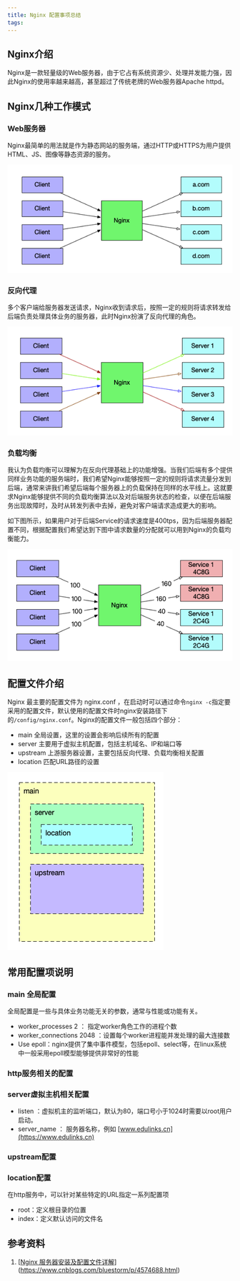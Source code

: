```yaml
---
title: Nginx 配置事项总结
tags:
---
```




## Nginx介绍

Nginx是一款轻量级的Web服务器，由于它占有系统资源少、处理并发能力强，因此Nginx的使用率越来越高，甚至超过了传统老牌的Web服务器Apache httpd。

## Nginx几种工作模式

### Web服务器

Nginx最简单的用法就是作为静态网站的服务端，通过HTTP或HTTPS为用户提供HTML、JS、图像等静态资源的服务。

![image-20200526133029186](20200520-nginx-configuration/image-20200526133029186.png)

### 反向代理

多个客户端给服务器发送请求，Nginx收到请求后，按照一定的规则将请求转发给后端负责处理具体业务的服务器，此时Nginx扮演了反向代理的角色。

![image-20200526131522421](20200520-nginx-configuration/image-20200526131522421.png)

### 负载均衡

我认为负载均衡可以理解为在反向代理基础上的功能增强。当我们后端有多个提供同样业务功能的服务端时，我们希望Nginx能够按照一定的规则将请求流量分发到后端，通常来讲我们希望后端每个服务器上的负载保持在同样的水平线上。这就要求Nginx能够提供不同的负载均衡算法以及对后端服务状态的检查，以便在后端服务出现故障时，及时从转发列表中去掉，避免对客户端请求造成更大的影响。

如下图所示，如果用户对于后端Service的请求速度是400tps，因为后端服务器配置不同，根据配置我们希望达到下图中请求数量的分配就可以用到Nginx的负载均衡能力。

![image-20200527080928412](20200520-nginx-configuration/image-20200527080928412.png)

## 配置文件介绍

Nginx 最主要的配置文件为 nginx.conf ，在启动时可以通过命令`nginx -c`指定要采用的配置文件，默认使用的配置文件时nginx安装路径下的`/config/nginx.conf`。Nginx的配置文件一般包括四个部分：

* main 全局设置，这里的设置会影响后续所有的配置
* server 主要用于虚拟主机配置，包括主机域名、IP和端口等
* upstream 上游服务器设置，主要包括反向代理、负载均衡相关配置
* location 匹配URL路径的设置

![image-20200521132343516](20200520-nginx-configuration/image-20200521132343516.png)

## 常用配置项说明

### main 全局配置

全局配置是一些与具体业务功能无关的参数，通常与性能或功能有关。

* worker_processes 2 ： 指定worker角色工作的进程个数
* worker_connections 2048 ：设置每个worker进程能并发处理的最大连接数
* Use epoll：nginx提供了集中事件模型，包括epoll、select等，在linux系统中一般采用epoll模型能够提供非常好的性能

### http服务相关的配置

### server虚拟主机相关配置

* listen ：虚拟机主的监听端口，默认为80，端口号小于1024时需要以root用户启动。
* server_name ： 服务器名称，例如 [www.edulinks.cn](https://www.edulinks.cn)

### upstream配置

### location配置

在http服务中，可以针对某些特定的URL指定一系列配置项

* root：定义根目录的位置
* index：定义默认访问的文件名 

## 参考资料

1. [[Nginx 服务器安装及配置文件详解](https://www.cnblogs.com/bluestorm/p/4574688.html)](https://www.cnblogs.com/bluestorm/p/4574688.html)